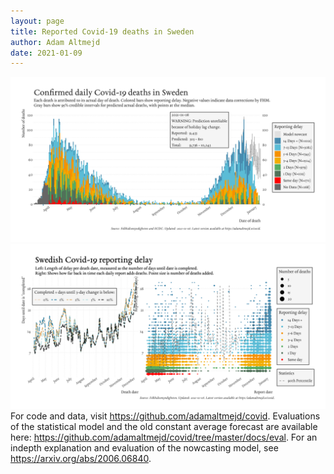 ```yaml
---
layout: page
title: Reported Covid-19 deaths in Sweden
author: Adam Altmejd
date: 2021-01-09
---
```


![Graph of Swedish Covid-19 deaths with reporting delay.](deaths_lag_sweden_2021-01-09.png "Swedish Covid-19 deaths.")
![Graph of Swedish Covid-19 reporting delay in daily deaths.](lag_trend_sweden_2021-01-09.png "Trend in Swedish Covid-19 mortality reporting delay.")
For code and data, visit <https://github.com/adamaltmejd/covid>.
Evaluations of the statistical model and the old constant average forecast are available here: <https://github.com/adamaltmejd/covid/tree/master/docs/eval>.
For an indepth explanation and evaluation of the nowcasting model, see <https://arxiv.org/abs/2006.06840>.
